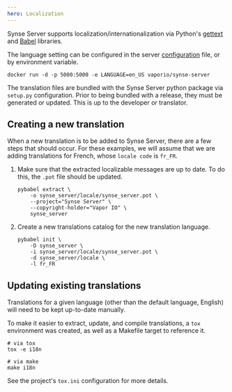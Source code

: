 ```yaml
---
hero: Localization 
---
```


Synse Server supports localization/internationalization via Python's
[gettext](https://docs.python.org/3/library/gettext.html) and
[Babel](http://babel.pocoo.org/en/latest/index.html) libraries.

The language setting can be configured in the server [configuration](../user/configuration.md)
file, or by environment variable.

```
docker run -d -p 5000:5000 -e LANGUAGE=en_US vaporio/synse-server
```

The translation files are bundled with the Synse Server python package via `setup.py` configuration.
Prior to being bundled with a release, they must be generated or updated. This is up to the
developer or translator.

## Creating a new translation

When a new translation is to be added to Synse Server, there are a few steps that
should occur. For these examples, we will assume that we are adding translations
for French, whose `locale code` is `fr_FR`.

1. Make sure that the extracted localizable messages are up to date. To do this,
   the ``.pot`` file should be updated.

    ```shell
    pybabel extract \
        -o synse_server/locale/synse_server.pot \
        --project="Synse Server" \
        --copyright-holder="Vapor IO" \
        synse_server
    ```

2. Create a new translations catalog for the new translation language.
    
    ```shell
    pybabel init \
        -D synse_server \
        -i synse_server/locale/synse_server.pot \
        -d synse_server/locale \
        -l fr_FR
    ```

## Updating existing translations

Translations for a given language (other than the default language, English) will need
to be kept up-to-date manually.

To make it easier to extract, update, and compile translations, a `tox` environment was
created, as well as a Makefile target to reference it.

```shell
# via tox
tox -e i18n

# via make
make i18n
``` 

See the project's `tox.ini` configuration for more details.